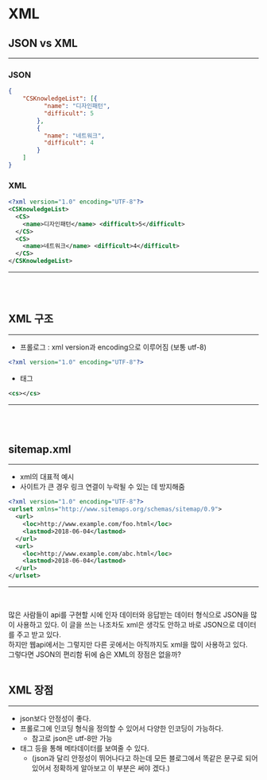 # XML
## JSON vs XML
___
### JSON
```json
{
    "CSKnowledgeList": [{
          "name": "디자인패턴",
          "difficult": 5
        },
        {
          "name": "네트워크", 
          "difficult": 4
        } 
    ]
}
```
### XML
```xml
<?xml version="1.0" encoding="UTF-8"?>
<CSKnowledgeList>
  <CS>
    <name>디자인패턴</name> <difficult>5</difficult>
  </CS> 
  <CS>
    <name>네트워크</name> <difficult>4</difficult> 
  </CS>
</CSKnowledgeList>
```
___
<br/>
<br/>

## XML 구조
___
- 프롤로그 : xml version과 encoding으로 이루어짐 (보통 utf-8)
```xml
<?xml version="1.0" encoding="UTF-8"?>
```
- 태그
```xml
<cs></cs>
```

___
<br/>
<br/>

## sitemap.xml
___
- xml의 대표적 예시
- 사이트가 큰 경우 링크 연결이 누락될 수 있는 데 방지해줌
```xml
<?xml version="1.0" encoding="UTF-8"?>
<urlset xmlns="http://www.sitemaps.org/schemas/sitemap/0.9">
  <url>
    <loc>http://www.example.com/foo.html</loc>
    <lastmod>2018-06-04</lastmod>
  </url> 
  <url>
    <loc>http://www.example.com/abc.html</loc>
    <lastmod>2018-06-04</lastmod>
  </url>
</urlset>
```
___
<br/>

많은 사람들이 api를 구현할 시에 인자 데이터와 응답받는 데이터 형식으로 JSON을 많이 사용하고 있다.  이 글을 쓰는 나조차도 xml은 생각도 안하고 바로 JSON으로 데이터를 주고 받고 있다.  
하지만 웹api에서는 그렇지만 다른 곳에서는 아직까지도 xml을 많이 사용하고 있다.      
그렇다면 JSON의 편리함 뒤에 숨은 XML의 장점은 없을까?
<br/>
<br/>

## XML 장점
___
- json보다 안정성이 좋다.
- 프롤로그에 인코딩 형식을 정의할 수 있어서 다양한 인코딩이 가능하다.
  - 참고로 json은 utf-8만 가능
- 태그 등을 통해 메타데이터를 보여줄 수 있다.
  - (json과 달리 안정성이 뛰어나다고 하는데 모든 블로그에서 똑같은 문구로 되어 있어서 정확하게 알아보고 이 부분은 써야 겠다.)